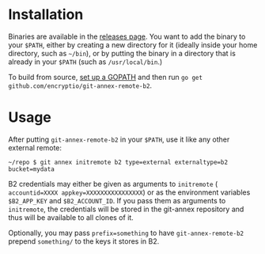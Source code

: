 Installation
============

Binaries are available in the [releases page](https://github.com/encryptio/git-annex-remote-b2/releases). You want to add the binary to your `$PATH`, either by creating a new directory for it (ideally inside your home directory, such as `~/bin`), or by putting the binary in a directory that is already in your `$PATH` (such as `/usr/local/bin`.)

To build from source, [set up a GOPATH](https://golang.org/doc/code.html) and then run `go get github.com/encryptio/git-annex-remote-b2`.

Usage
=====

After putting `git-annex-remote-b2` in your `$PATH`, use it like any other external remote:

```
~/repo $ git annex initremote b2 type=external externaltype=b2 bucket=mydata
```

B2 credentials may either be given as arguments to `initremote` ( `accountid=XXXX appkey=XXXXXXXXXXXXXXXX`) or as the environment variables `$B2_APP_KEY` and `$B2_ACCOUNT_ID`. If you pass them as arguments to `initremote`, the credentials will be stored in the git-annex repository and thus will be available to all clones of it.

Optionally, you may pass `prefix=something` to have `git-annex-remote-b2` prepend `something/` to the keys it stores in B2.
